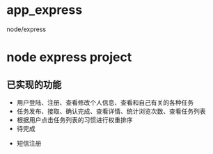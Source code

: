 # app_express
node/express
# node express project
## 已实现的功能
* 用户登陆、注册、查看修改个人信息、查看和自己有关的各种任务
* 任务发布、接取、确认完成、查看详情、统计浏览次数、查看任务列表
* 根据用户点击任务列表的习惯进行权重排序
* 待完成 
- 短信注册
